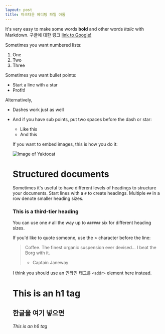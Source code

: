 ```yaml
---
layout: post
title: 마크다운 에디팅 파일 아톰
---
```

It's very easy to make some words **bold** and other words *italic* with Markdown. 구글에 대한 링크 [link to Google!](http://google.com)

Sometimes you want numbered lists:

1. One
2. Two
3. Three

Sometimes you want bullet points:

* Start a line with a star
* Profit!

Alternatively,

- Dashes work just as well
- And if you have sub points, put two spaces before the dash or star:
  - Like this
  - And this

  If you want to embed images, this is how you do it:

  ![Image of Yaktocat](https://octodex.github.com/images/yaktocat.png)  

  # Structured documents

  Sometimes it's useful to have different levels of headings to structure your documents. Start lines with a `#` to create headings. Multiple `##` in a row denote smaller heading sizes.

  ### This is a third-tier heading

  You can use one `#` all the way up to `######` six for different heading sizes.

  If you'd like to quote someone, use the > character before the line:

  > Coffee. The finest organic suspension ever devised... I beat the Borg with it.
  > - Captain Janeway

  I think you should use an 인라인 태그를
  `<addr>` element here instead.
  
  # This is an h1 tag

  ## 한글을 여기 넣으면

  ###### This is an h6 tag
